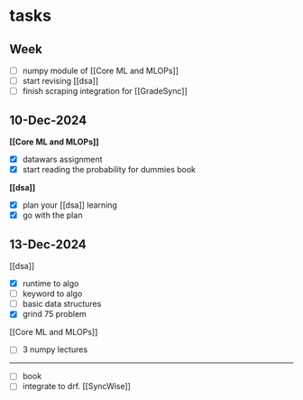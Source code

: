 # tasks

## Week

- [ ] numpy module of [[Core ML and MLOPs]]
- [ ] start revising [[dsa]]
- [ ] finish scraping integration for [[GradeSync]]

## 10-Dec-2024

**[[Core ML and MLOPs]]**
- [x] datawars assignment
- [x] start reading the probability for dummies book

**[[dsa]]**
- [x] plan your [[dsa]] learning 
- [x] go with the plan 

## 13-Dec-2024

[[dsa]]
- [x] runtime to algo 
- [ ] keyword to algo
- [ ] basic data structures
- [x] grind 75 problem 

[[Core ML and MLOPs]]
- [ ] 3 numpy lectures

---
- [ ] book
- [ ] integrate to drf. [[SyncWise]]
